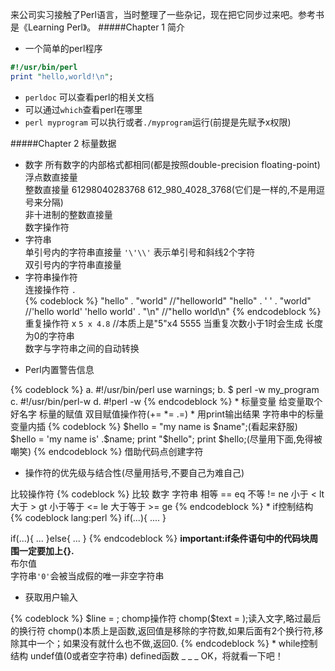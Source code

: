 来公司实习接触了Perl语言，当时整理了一些杂记，现在把它同步过来吧。参考书是《Learning Perl》。
#####Chapter 1 简介
* 一个简单的perl程序
``` perl
#!/usr/bin/perl
print "hello,world!\n";
```
* `perldoc` 可以查看perl的相关文档
* 可以通过`which`查看perl在哪里
* `perl myprogram` 可以执行或者`./myprogram`运行(前提是先赋予x权限)

#####Chapter 2 标量数据
* 数字 所有数字的内部格式都相同(都是按照double-precision
floating-point)     
   浮点数直接量   
   整数直接量 61298040283768 612\_980\_4028\_3768(它们是一样的,不是用逗号来分隔)     
   非十进制的整数直接量   
   数字操作符    
* 字符串  
  单引号内的字符串直接量 ` '\'\\' ` 表示单引号和斜线2个字符   
  双引号内的字符串直接量   
* 字符串操作符  
  连接操作符 `.`  
{% codeblock %}
"hello" . "world"        //"helloworld"
"hello" . ' ' . "world"  //'hello world'
'hello world' . "\n"     //"hello world\n"
{% endcodeblock %}
  重复操作符 x `5 x 4.8` //本质上是"5"x4 5555 当重复次数小于1时会生成
  长度为0的字符串    
  数字与字符串之间的自动转换  
<ul><li>Perl内置警告信息<br/></ul>   
{% codeblock %}
a. #!/usr/bin/perl
   use warnings;
b. $ perl -w my_program
c. #!/usr/bin/perl-w
d. #!perl -w
{% endcodeblock %}  
* 标量变量   
  给变量取个好名字   
  标量的赋值   
  双目赋值操作符(+= *= .=)   
* 用print输出结果   
  字符串中的标量变量内插   
{% codeblock %}
$hello = "my name is $name";(看起来舒服)
$hello = 'my name is' .$name;
print "$hello";
print $hello;(尽量用下面,免得被嘲笑)
{% endcodeblock %}  
  借助代码点创建字符  
<ul><li>操作符的优先级与结合性(尽量用括号,不要自己为难自己)</br></ul>   
  比较操作符   
{% codeblock %}
比较 数字 字符串
相等 == eq
不等 != ne
小于 < lt
大于 > gt
小于等于 <= le
大于等于 >= ge
{% endcodeblock %}
* if控制结构   
{% codeblock lang:perl %}
  if(...){
  ....
  }
  
  if(...){
  ...
  }else{
  ...
  }
{% endcodeblock %}
  **important:if条件语句中的代码块周围一定要加上{}.**   
  布尔值  
  字符串` '0' `会被当成假的唯一非空字符串  
<ul><li>获取用户输入</br></ul>  
{% codeblock %}
$line = <STDIN>;     
chomp操作符   
chomp($text = <STDIN>);读入文字,略过最后的换行符  
chomp()本质上是函数,返回值是移除的字符数,如果后面有2个换行符,移除其中一个；如果没有就什么也不做,返回0.
{% endcodeblock %}     
* while控制结构  
  undef值(0或者空字符串)  
  defined函数
_ _ _   
OK，将就看一下吧！
